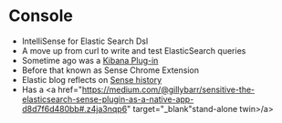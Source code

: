 # Console #

* IntelliSense for Elastic Search Dsl
* A move up from curl to write and test ElasticSearch queries
* Sometime ago was a <a href="https://github.com/elastic/sense" target="_blank">Kibana Plug-in</a>
* Before that known as Sense Chrome Extension
* Elastic blog reflects on <a href="https://www.elastic.co/blog/sense-2-0-0-beta1" target="_blank">Sense history<a>
* Has a <a href="https://medium.com/@gillybarr/sensitive-the-elasticsearch-sense-plugin-as-a-native-app-d8d7f6d480bb#.z4ja3nqp6" target="_blank"stand-alone twin>/a>